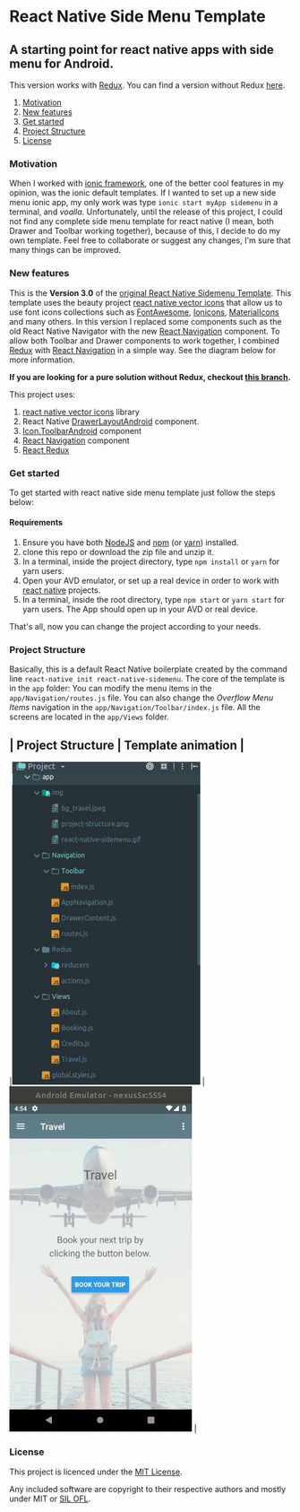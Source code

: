 # React Native Side Menu Template

## A starting point for react native apps with side menu for Android.

This version works with [Redux][redux]. You can find a version without Redux [here](https://github.com/darde/react-native-sidemenu/tree/version-3-without-redux).

1. [Motivation](#motivation)
2. [New features](#new-features)
3. [Get started](#get-started)
4. [Project Structure](#project-structure)
5. [License](#license)


### Motivation

When I worked with [ionic framework](https://ionicframework.com/), one of the better cool features in my opinion, was the ionic default templates. If I wanted to set up a new side menu ionic app, my only work was type `ionic start myApp sidemenu` in a terminal, and _voalla_. Unfortunately, until the release of this project, I could not find any complete side menu template for react native (I mean, both Drawer and Toolbar working together), because of this, I decide to do my own template. Feel free to collaborate or suggest any changes, I'm sure that many things can be improved.

### New features

This is the **Version 3.0** of the [original React Native Sidemenu Template](https://github.com/darde/react-native-sidemenu/tree/Version-1.0). This template uses the beauty project [react native vector icons][vectorIcons] that allow us to use font icons collections such as [FontAwesome][fontAwesome], [Ionicons][ionicons], [MaterialIcons][materialIcons] and many others. In this version I replaced some components such as the old React Native Navigator with the new [React Navigation][reactNavigation] component. To allow both Toolbar and Drawer components to work together, I combined [Redux][redux] with [React Navigation][reactNavigation] in a simple way. See the diagram below for more information.

**If you are looking for a pure solution without Redux, checkout [this branch](https://github.com/darde/react-native-sidemenu/tree/version-3-without-redux).**

This project uses:

1. [react native vector icons][vectorIcons] library
2. React Native [DrawerLayoutAndroid](https://facebook.github.io/react-native/docs/drawerlayoutandroid) component.
3. [Icon.ToolbarAndroid](https://github.com/oblador/react-native-vector-icons#usage-with-toolbarandroid) component
4. [React Navigation][reactNavigation] component
5. [React Redux][redux]

### Get started

To get started with react native side menu template just follow the steps below:

#### Requirements

1. Ensure you have both [NodeJS][node] and [npm][npm] (or [yarn][yarn]) installed.
2. clone this repo or download the zip file and unzip it.
3. In a terminal, inside the project directory, type `npm install` or `yarn` for yarn users.
4. Open your AVD emulator, or set up a real device in order to work with [react native][reactNative] projects.
5. In a terminal, inside the root directory, type `npm start` or `yarn start` for yarn users. The App should open up in your AVD or real device.

That's all, now you can change the project according to your needs.

### Project Structure
Basically, this is a default React Native boilerplate created by the command line `react-native init react-native-sidemenu`. The core of the template is in the `app` folder:
You can modify the menu items in the `app/Navigation/routes.js` file. You can also change the _Overflow Menu Items_ navigation in the `app/Navigation/Toolbar/index.js` file. All the screens are located in the `app/Views` folder.

| Project Structure                               | Template animation |
------------------------------------------------------------------------
|![Project structure](./app/img/project-structure.png) | ![](./app/img/react-native-sidemenu.gif)    |

### License
This project is licenced under the [MIT License][mit].

Any included software are copyright to their respective authors and mostly under MIT or [SIL OFL][silOfl].


[reactNative]: https://facebook.github.io/react-native/
[vectorIcons]: https://github.com/oblador/react-native-vector-icons
[iconToolbarAndroid]: https://github.com/oblador/react-native-vector-icons#usage-with-toolbarandroid
[reactNavigation]: https://reactnavigation.org/
[fontAwesome]: http://fortawesome.github.io/Font-Awesome/icons/
[ionicons]: http://ionicframework.com/docs/v2/ionicons/
[materialIcons]: https://www.google.com/design/icons/
[node]: https://nodejs.org/en/
[npm]: https://www.npmjs.com/
[yarn]: https://yarnpkg.com/en/docs/install
[redux]: https://redux.js.org/
[mit]: http://opensource.org/licenses/mit-license.html
[silOfl]: http://scripts.sil.org/OFL